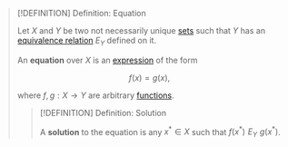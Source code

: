 >[!DEFINITION] Definition: Equation
>
>Let $X$ and $Y$ be two not necessarily unique [sets](../../Set%20Theory/Set.md) such that $Y$ has an [equivalence relation](../../Set%20Theory/Relations/Equivalence%20Relation.md) $E_Y$ defined on it.
>
>An **equation** over $X$ is an [expression](../../Logic/Formal%20Languages/Expression.md) of the form
>
>$$
>f(x) = g(x),
>$$
>
>where $f,g: X \to Y$ are arbitrary [functions](../../Analysis/Functions/Function.md).
>
>>[!DEFINITION] Definition: Solution
>>
>>A **solution** to the equation is any $x^\ast \in X$ such that $f(x^\ast) \,\, E_Y \,\, g(x^\ast)$.
>>
>